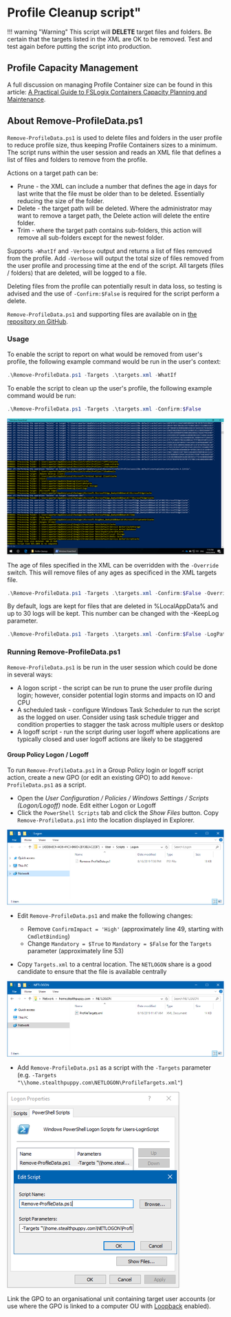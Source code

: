 # Profile Cleanup script"

!!! warning "Warning"
  This script will **DELETE** target files and folders. Be certain that the targets listed in the XML are OK to be removed. Test and test again before putting the script into production.

## Profile Capacity Management

A full discussion on managing Profile Container size can be found in this article: [A Practical Guide to FSLogix Containers Capacity Planning and Maintenance](https://stealthpuppy.com/fslogix-containers-capacity/).

## About Remove-ProfileData.ps1

`Remove-ProfileData.ps1` is used to delete files and folders in the user profile to reduce profile size, thus keeping Profile Containers sizes to a minimum. The script runs within the user session and reads an XML file that defines a list of files and folders to remove from the profile.

Actions on a target path can be:

* Prune - the XML can include a number that defines the age in days for last write that the file must be older than to be deleted. Essentially reducing the size of the folder.
* Delete - the target path will be deleted. Where the administrator may want to remove a target path, the Delete action will delete the entire folder.
* Trim - where the target path contains sub-folders, this action will remove all sub-folders except for the newest folder.

Supports `-WhatIf` and `-Verbose` output and returns a list of files removed from the profile. Add `-Verbose` will output the total size of files removed from the user profile and processing time at the end of the script. All targets (files / folders) that are deleted, will be logged to a file.

Deleting files from the profile can potentially result in data loss, so testing is advised and the use of `-Confirm:$False` is required for the script perform a delete.

`Remove-ProfileData.ps1` and supporting files are available on in [the repository on GitHub](https://github.com/aaronparker/fslogix/tree/main/Profile-Cleanup).

### Usage

To enable the script to report on what would be removed from user's profile, the following example command would be run in the user's context:

```powershell
.\Remove-ProfileData.ps1 -Targets .\targets.xml -WhatIf
```

To enable the script to clean up the user's profile, the following example command would be run:

```powershell
.\Remove-ProfileData.ps1 -Targets .\targets.xml -Confirm:$False
```

![Output from Remove-ProfileData](assets/images/ProfileDataOutput.png "Output from Remove-ProfileData")

The age of files specified in the XML can be overridden with the `-Override` switch. This will remove files of any ages as specificed in the XML targets file.

```powershell
.\Remove-ProfileData.ps1 -Targets .\targets.xml -Confirm:$False -Override
```

By default, logs are kept for files that are deleted in %LocalAppData% and up to 30 logs will be kept. This number can be changed with the -KeepLog parameter.

```powershell
.\Remove-ProfileData.ps1 -Targets .\targets.xml -Confirm:$False -LogPath $env:AppData -KeepLog 7
```

### Running Remove-ProfileData.ps1

`Remove-ProfileData.ps1` is be run in the user session which could be done in several ways:

* A logon script - the script can be run to prune the user profile during login; however, consider potential login storms and impacts on IO and CPU
* A scheduled task - configure Windows Task Scheduler to run the script as the logged on user. Consider using task schedule trigger and condition properties to stagger the task across multiple users or desktop
* A logoff script - run the script during user logoff where applications are typically closed and user logoff actions are likely to be staggered

#### Group Policy Logon / Logoff

To run `Remove-ProfileData.ps1` in a Group Policy login or logoff script action, create a new GPO (or edit an existing GPO) to add `Remove-ProfileData.ps1` as a script.

* Open the *User Configuration / Policies / Windows Settings / Scripts (Logon/Logoff)* node. Edit either Logon or Logoff
* Click the `PowerShell Scripts` tab and click the *Show Files* button. Copy `Remove-ProfileData.ps1` into the location displayed in Explorer.

![Group Policy object scripts folder](assets/images/GroupPolicyScripts.png "Group Policy object scripts folder")

* Edit `Remove-ProfileData.ps1` and make the following changes:
  * Remove `ConfirmImpact = 'High'` (approximately line 49, starting with `CmdletBinding`)
  * Change `Mandatory = $True` to `Mandatory = $False` for the `Targets` parameter (approximately line 53)

* Copy `Targets.xml` to a central location. The `NETLOGON` share is a good candidate to ensure that the file is available centrally

![Targets.xml in the NETLOGON share](assets/images/GroupPolicyNetlogon.png "Targets.xml in the NETLOGON share")

* Add `Remove-ProfileData.ps1` as a script with the `-Targets` parameter (e.g. `-Targets "\\home.stealthpuppy.com\NETLOGON\ProfileTargets.xml"`)

![Adding the script](assets/images/GroupPolicyPowerShell.png "Adding the script")

Link the GPO to an organisational unit containing target user accounts (or use where the GPO is linked to a computer OU with [Loopback](https://support.microsoft.com/en-au/help/231287/loopback-processing-of-group-policy) enabled).

